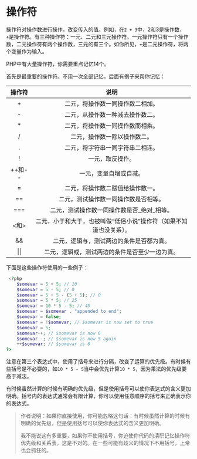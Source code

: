 # 操作符

操作符对操作数进行操作，改变传入的值。例如，在`2 + 3`中，2和3是操作数，`+`是操作符。有三种操作符：一元、二元和三元操作符。一元操作符只有一个操作数，二元操作符有两个操作数，三元的有三个。如你所见，`+`是二元操作符，将两个变量作为输入。

PHP中有大量操作符，你需要重点记忆14个。

首先是最重要的操作符。不用一次全部记忆，后面有例子来帮你记忆：

|操作符|说明|
|:-:|:-:|
|+|二元，将操作数一同操作数二相加。|
|-|二元，从操作数一种减去操作数二。|
|*|二元，将操作数一同操作数而相乘。|
|/|二元，操作数一除以操作数二。|
|.|二元，将字符串一同字符串二相连。|
|!|一元，取反操作。|
|++和--|一元，变量自增或自减。|
|=|二元，将操作数二赋值给操作数一。|
|==|二元，测试操作数一同操作数是否相等。|
|===|二元，测试操作数一同操作数是否_绝对_相等。|
|<和>|二元，小于和大于，也被叫做“低俗小说”操作符（如果不知道也没关系）。|
|&&|二元，逻辑与，测试两边的条件是否都为真。|
|&#124;&#124;|二元，逻辑或，测试两边的条件是否至少一边为真。|

下面是这些操作符使用的一些例子：

```php
 <?php
    $somevar = 5 + 5; // 10
    $somevar = 5 - 5; // 0
    $somevar = 5 + 5 - (5 + 5); // 0
    $somevar = 5 * 5; // 25
    $somevar = 10 * 5 - 5; // 45
    $somevar = $somevar . "appended to end";
    $somevar = false;
    $somevar = !$somevar; // $somevar is now set to true
    $somevar = 5;
    $somevar++; // $somevar is now 6
    $somevar--; // $somevar is now 5 again
    ++$somevar; // $somevar is 6
?>
```

注意在第三个表达式中，使用了括号来进行分隔，改变了运算的优先级。有时候有些括号是不必要的，如`10 * 5 - 5`当中会优先计算`10 * 5`，因为乘法的优先级要高于减法。

有时候虽然计算的时候有明确的优先级，但是使用括号可以使你表达式的含义更加明确。括号内的表达式通常会有限计算，你可以使用任意顺序的括号来正确表示你的表达式。

> 作者说明：如果你直接使用，你可能忽略这句话：有时候虽然计算的时候有明确的优先级，但是使用括号可以使你表达式的含义更加明确。
>
> 我不能说这有多重要，如果你不使用括号，你迫使你代码的渎职记忆操作符优先级和关系表，这是不对的。在一些可能有歧义的情况下不用括号，上帝也会抓狂的。
